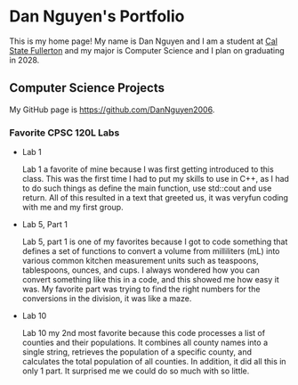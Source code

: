 # Dan Nguyen's Portfolio

This is my home page! My name is Dan Nguyen and I am a student at [Cal State Fullerton](http://www.fullerton.edu/) and my major is Computer Science and I plan on graduating in 2028.

## Computer Science Projects

My GitHub page is https://github.com/DanNguyen2006.

### Favorite CPSC 120L Labs

* Lab 1

    Lab 1 a favorite of mine because I was first getting introduced
    to this class. This was the first time I had to put my skills
    to use in C++, as I had to do such things as define the main
    function, use std::cout and use return. All of this resulted
    in a text that greeted us, it was veryfun coding with me and
    my first group.

* Lab 5, Part 1

    Lab 5, part 1 is one of my favorites because I got to code
    something that defines a set of functions to convert a volume
    from milliliters (mL) into various common kitchen measurement
    units such as teaspoons, tablespoons, ounces, and cups. I always
    wondered how you can convert something like this in a code, and
    this showed me how easy it was. My favorite part was trying to find
    the right numbers for the conversions in the division, it was like a
    maze.


* Lab 10

    Lab 10 my 2nd most favorite because this code processes a
    list of counties and their populations. It combines all
    county names into a single string, retrieves the population
    of a specific county, and calculates the total population
    of all counties. In addition, it did all this in only 1 part.
    It surprised me we could do so much with so little.
